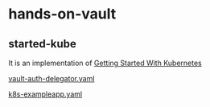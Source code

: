 # hands-on-vault

## started-kube

It is an implementation of [Getting Started With Kubernetes](https://learn.hashicorp.com/vault?track=getting-started-k8s#getting-started-k8s) 

[vault-auth-delegator.yaml](https://github.com/hashicorp/vault-guides/blob/master/operations/provision-vault/kubernetes/minikube/getting-started/vault-auth-service-account.yaml)

[k8s-exampleapp.yaml](https://github.com/hashicorp/vault-guides/blob/master/operations/provision-vault/kubernetes/minikube/getting-started/k8s-exampleapp.yaml)

